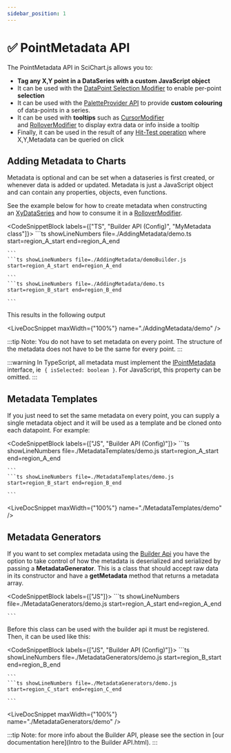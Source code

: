 ```yaml
---
sidebar_position: 1
---
```


# ✅ PointMetadata API

The PointMetadata API in SciChart.js allows you to:

*   **Tag any X,Y point in a DataSeries with a custom JavaScript object**
*   It can be used with the [DataPoint Selection Modifier](/docs/2d-charts/chart-modifier-api/selection/data-point-selection/index.md) to enable per-point **selection**
*   It can be used with the [PaletteProvider API](/docs/2d-charts/chart-types/palette-provider-api/palette-provider-api-overview/index.md) to provide **custom colouring** of data-points in a series.
*   It can be used with **tooltips** such as [CursorModifier](/docs/2d-charts/chart-modifier-api/cursor-modifier/cursor-modifier-overview/index.md) and [RolloverModifier](/docs/2d-charts/chart-modifier-api/rollover-modifier/index.md) to display extra data or info inside a tooltip
*   Finally, it can be used in the result of any [Hit-Test operation](/docs/2d-charts/chart-types/hit-test-api/hit-test-api-overview/index.md) where X,Y,Metadata can be queried on click

Adding Metadata to Charts
-------------------------

Metadata is optional and can be set when a dataseries is first created, or whenever data is added or updated. Metadata is just a JavaScript object and can contain any properties, objects, even functions.

See the example below for how to create metadata when constructing an [XyDataSeries](https://www.scichart.com/documentation/js/current/typedoc/classes/xydataseries.html) and how to consume it in a [RolloverModifier](/docs/2d-charts/chart-modifier-api/rollover-modifier/index.md).

<CodeSnippetBlock labels={["TS", "Builder API (Config)", "MyMetadata class"]}>
    ```ts showLineNumbers file=./AddingMetadata/demo.ts start=region_A_start end=region_A_end

    ```
    ```ts showLineNumbers file=./AddingMetadata/demoBuilder.js start=region_A_start end=region_A_end

    ```
    ```ts showLineNumbers file=./AddingMetadata/demo.ts start=region_B_start end=region_B_end

    ```

</CodeSnippetBlock>

This results in the following output

<LiveDocSnippet maxWidth={"100%"} name="./AddingMetadata/demo" />

:::tip
Note: You do not have to set metadata on every point. The structure of the metadata does not have to be the same for every point.
:::

:::warning
In TypeScript, all metadata must implement the [IPointMetadata](https://www.scichart.com/documentation/js/current/typedoc/interfaces/ipointmetadata.html) interface, ie  ```{ isSelected: boolean }```. For JavaScript, this property can be omitted.
:::

Metadata Templates
------------------

If you just need to set the same metadata on every point, you can supply a single metadata object and it will be used as a template and be cloned onto each datapoint. For example:

<CodeSnippetBlock labels={["JS", "Builder API (Config)"]}>
    ```ts showLineNumbers file=./MetadataTemplates/demo.js start=region_A_start end=region_A_end

    ```
    ```ts showLineNumbers file=./MetadataTemplates/demo.js start=region_B_start end=region_B_end

    ```

</CodeSnippetBlock>

<LiveDocSnippet maxWidth={"100%"} name="./MetadataTemplates/demo" />

Metadata Generators
-------------------

If you want to set complex metadata using the [Builder Api](/docs/2d-charts/builder-api/builder-api-overview/index.md) you have the option to take control of how the metadata is deserialized and serialized by passing a **MetadataGenerator**. This is a class that should accept raw data in its constructor and have a **getMetadata** method that returns a metadata array.

<CodeSnippetBlock labels={["JS"]}>
    ```ts showLineNumbers file=./MetadataGenerators/demo.js start=region_A_start end=region_A_end

    ```

</CodeSnippetBlock>


Before this class can be used with the builder api it must be registered. Then, it can be used like this:

<CodeSnippetBlock labels={["JS", "Builder API (Config)"]}>
    ```ts showLineNumbers file=./MetadataGenerators/demo.js start=region_B_start end=region_B_end

    ```
    ```ts showLineNumbers file=./MetadataGenerators/demo.js start=region_C_start end=region_C_end

    ```

</CodeSnippetBlock>

<LiveDocSnippet maxWidth={"100%"} name="./MetadataGenerators/demo" />

:::tip
Note: for more info about the Builder API, please see the section in [our documentation here](Intro to the Builder API.html).
:::